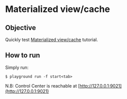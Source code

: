 # Materialized view/cache



## Objective

Quickly test [Materialized view/cache](https://docs.ksqldb.io/en/latest/tutorials/materialized/) tutorial.


## How to run

Simply run:

```
$ playground run -f start<tab>
```

N.B: Control Center is reachable at [http://127.0.0.1:9021](http://127.0.0.1:9021)
